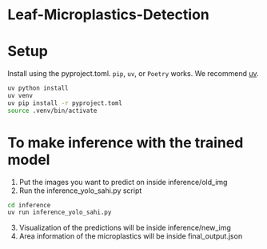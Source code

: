 # Leaf-Microplastics-Detection

# Setup
Install using the pyproject.toml. `pip`, `uv`, or `Poetry` works. We recommend [uv](https://docs.astral.sh/uv/).
```bash
uv python install
uv venv
uv pip install -r pyproject.toml
source .venv/bin/activate
```

# To make inference with the trained model
1. Put the images you want to predict on inside inference/old_img
2. Run the inference_yolo_sahi.py script
```bash
cd inference
uv run inference_yolo_sahi.py
```
3. Visualization of the predictions will be inside inference/new_img
4. Area information of the microplastics will be inside final_output.json
